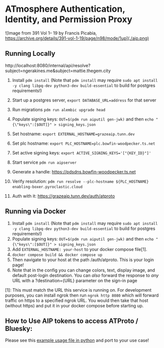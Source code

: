 # ATmosphere Authentication, Identity, and Permission Proxy

![Image from 391 Vol 1– 19 by Francis Picabia, https://archive.org/details/391-vol-1-19/page/n98/mode/1up](./aip.png)
## Running Locally
http://localhost:8080/internal/api/resolve?subject=ngerakines.me&subject=mattie.thegem.city

1. Install `pdm install` (Note that `pdm install` may require `sudo apt install -y clang libpq-dev python3-dev build-essential` to build for postgres requirements!)
2. Start up a postgres server, `export DATABASE_URL=address` for that server
3. Run migrations `pdm run alembic upgrade head`
4. Populate signing keys: `OUT=$(pdm run aiputil gen-jwk)` and then `echo "{\"keys\":[$OUT]}" > signing_keys.json`

5. Set hostname: `export EXTERNAL_HOSTNAME=grazeaip.tunn.dev`
6. Set plc hostname: `export PLC_HOSTNAME=plc.bowfin-woodpecker.ts.net`
7. Set active signing keys: `export ACTIVE_SIGNING_KEYS='["{KEY_ID}"]'`
8. Start service `pdm run aipserver`
9. Generate a handle: https://pdsdns.bowfin-woodpecker.ts.net
10. Verify resolution: `pdm run resolve --plc-hostname ${PLC_HOSTNAME} enabling-boxer.pyroclastic.cloud`
11. Auth with it: https://grazeaip.tunn.dev/auth/atproto

## Running via Docker

1. Install `pdm install` (Note that `pdm install` may require `sudo apt install -y clang libpq-dev python3-dev build-essential` to build for postgres requirements!)
2. Populate signing keys: `OUT=$(pdm run aiputil gen-jwk)` and then `echo "{\"keys\":[$OUT]}" > signing_keys.json`
3. Add `EXTERNAL_HOSTNAME: your-host` to your docker compose file[1].
4. `docker compose build && docker compose up`
5. Then navigate to your host at the path /auth/atproto. This is your login page!
6. Note that in the config you can change colors, text, display image, and default post-login destination. You can *also* forward the response to *any* URL with a ?destination={URL} parameter on the sign-in page

[1]: This must match the URL this service is running on. For development purposes, you can install ngrok then run `ngrok http 8080` which will forward traffic on https to a specified ngrok URL. You would then take that host (without https) and put it in your docker compose before starting up.

## How to Use AIP tokens to access ATProto / Bluesky:

Please see this [example usage file in python](https://gist.github.com/DGaffney/99f209e5ff9bb01cc50c4202c9c46554) and port to your use case!

